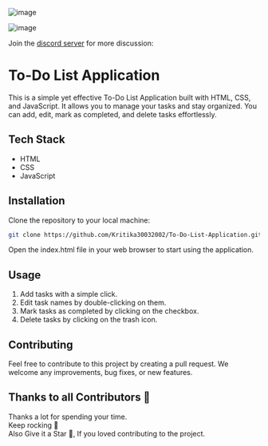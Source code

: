 
![image](https://user-images.githubusercontent.com/83400697/207388229-b6463c21-39cb-4926-98b1-b77f3c2790a1.png)

![image](https://user-images.githubusercontent.com/83400697/202429157-a953dc00-f32d-4312-862a-1902a628b6ba.png)


Join the [discord server](https://discord.gg/JdFsJPrayj) for more discussion: 

# To-Do List Application

This is a simple yet effective To-Do List Application built with HTML, CSS, and JavaScript. It allows you to manage your tasks and stay organized. You can add, edit, mark as completed, and delete tasks effortlessly.

## Tech Stack

- HTML
- CSS
- JavaScript

## Installation

Clone the repository to your local machine:

```bash
git clone https://github.com/Kritika30032002/To-Do-List-Application.git
```
Open the index.html file in your web browser to start using the application.


## Usage
 1. Add tasks with a simple click.
 2. Edit task names by double-clicking on them.
 3. Mark tasks as completed by clicking on the checkbox.
 4. Delete tasks by clicking on the trash icon.


## Contributing
Feel free to contribute to this project by creating a pull request. We welcome any improvements, bug fixes, or new features.

## Thanks to all Contributors 💪
Thanks a lot for spending your time. <br>
Keep rocking 🍻 <br>
Also Give it a Star 🌟, If you loved contributing to the project.
